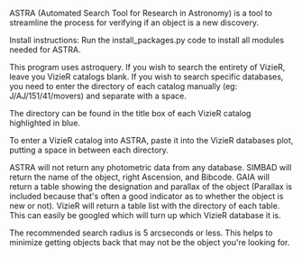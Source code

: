 ASTRA (Automated Search Tool for Research in Astronomy) is a tool to streamline the process for verifying if an object is a new discovery.

Install instructions:
Run the install_packages.py code to install all modules needed for ASTRA.

This program uses astroquery. If you wish to search the entirety of VizieR, leave you VizieR catalogs blank. If you wish to search specific databases, you need to enter the directory of each catalog manually (eg: J/AJ/151/41/movers) and separate with a space.

The directory can be found in the title box of each VizieR catalog highlighted in blue.

To enter a VizieR catalog into ASTRA, paste it into the VizieR databases plot, putting a space in between each directory. 

ASTRA will not return any photometric data from any database. 
SIMBAD will return the name of the object, right Ascension, and Bibcode. GAIA will return a table showing the designation and parallax of the object (Parallax is included because that's often a good indicator as to whether the object is new or not). VizieR will return a table list with the directory of each table. This can easily be googled which will turn up which VizieR database it is. 

The recommended search radius is 5 arcseconds or less. This helps to minimize getting objects back that may not be the object you're looking for.
